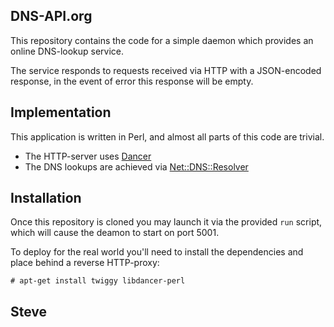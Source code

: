 
DNS-API.org
-----------

This repository contains the code for a simple daemon which provides
an online DNS-lookup service.

The service responds to requests received via HTTP with a JSON-encoded
response, in the event of error this response will be empty.


Implementation
--------------

This application is written in Perl, and almost all parts of this code are
trivial.

* The HTTP-server uses [Dancer](http://search.cpan.org/dist/Dancer/)
* The DNS lookups are achieved via [Net::DNS::Resolver](http://search.cpan.org/perldoc?Net%3A%3ADNS%3A%3AResolver)


Installation
------------

Once this repository is cloned you may launch it via the provided
`run` script, which will cause the deamon to start on port 5001.

To deploy for the real world you'll need to install the dependencies
and place behind a reverse HTTP-proxy:

    # apt-get install twiggy libdancer-perl


Steve
--
